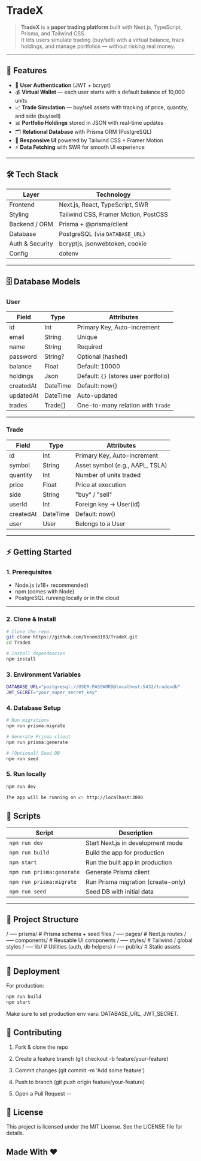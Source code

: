 # TradeX

> **TradeX** is a **paper trading platform** built with Next.js, TypeScript, Prisma, and Tailwind CSS.  
> It lets users simulate trading (buy/sell) with a virtual balance, track holdings, and manage portfolios — without risking real money.

---

## 🚀 Features

- 🔐 **User Authentication** (JWT + bcrypt)  
- 💰 **Virtual Wallet** — each user starts with a default balance of 10,000 units  
- 📈 **Trade Simulation** — buy/sell assets with tracking of price, quantity, and side (buy/sell)  
- 📊 **Portfolio Holdings** stored in JSON with real-time updates  
- 🗂 **Relational Database** with Prisma ORM (PostgreSQL)  
- 🎨 **Responsive UI** powered by Tailwind CSS + Framer Motion  
- ⚡ **Data Fetching** with SWR for smooth UI experience  

---

## 🛠 Tech Stack

| Layer            | Technology                             |
|------------------|-----------------------------------------|
| Frontend         | Next.js, React, TypeScript, SWR         |
| Styling          | Tailwind CSS, Framer Motion, PostCSS    |
| Backend / ORM    | Prisma + @prisma/client                 |
| Database         | PostgreSQL (via `DATABASE_URL`)         |
| Auth & Security  | bcryptjs, jsonwebtoken, cookie          |
| Config           | dotenv                                  |

---

## 🗄 Database Models

### **User**
| Field      | Type      | Attributes                                |
|------------|----------|--------------------------------------------|
| id         | Int       | Primary Key, Auto-increment               |
| email      | String    | Unique                                    |
| name       | String    | Required                                  |
| password   | String?   | Optional (hashed)                         |
| balance    | Float     | Default: 10000                            |
| holdings   | Json      | Default: `{}` (stores user portfolio)     |
| createdAt  | DateTime  | Default: now()                            |
| updatedAt  | DateTime  | Auto-updated                              |
| trades     | Trade[]   | One-to-many relation with `Trade`         |

---

### **Trade**
| Field      | Type      | Attributes                                |
|------------|----------|--------------------------------------------|
| id         | Int       | Primary Key, Auto-increment               |
| symbol     | String    | Asset symbol (e.g., AAPL, TSLA)           |
| quantity   | Int       | Number of units traded                    |
| price      | Float     | Price at execution                        |
| side       | String    | "buy" / "sell"                            |
| userId     | Int       | Foreign key → User(id)                    |
| createdAt  | DateTime  | Default: now()                            |
| user       | User      | Belongs to a User                         |

---

## ⚡ Getting Started

### 1. Prerequisites

- Node.js (v18+ recommended)  
- npm (comes with Node)  
- PostgreSQL running locally or in the cloud  

---

### 2. Clone & Install

```bash
# Clone the repo
git clone https://github.com/Venom3103/TradeX.git
cd TradeX

# Install dependencies
npm install

```

### 3. Environment Variables

```bash
DATABASE_URL="postgresql://USER:PASSWORD@localhost:5432/tradexdb"
JWT_SECRET="your_super_secret_key"

```

### 4. Database Setup

```bash
# Run migrations
npm run prisma:migrate

# Generate Prisma client
npm run prisma:generate

# (Optional) Seed DB
npm run seed

```
### 5. Run locally

```bash
npm run dev

The app will be running on 👉 http://localhost:3000

```
 ## 📜 Scripts

 
| Script                    | Description                        |
| ------------------------- | ---------------------------------- |
| `npm run dev`             | Start Next.js in development mode  |
| `npm run build`           | Build the app for production       |
| `npm start`               | Run the built app in production    |
| `npm run prisma:generate` | Generate Prisma client             |
| `npm run prisma:migrate`  | Run Prisma migration (create-only) |
| `npm run seed`            | Seed DB with initial data          |

---

 ## 📂 Project Structure

/ ── prisma/             # Prisma schema + seed files
/ ── pages/              # Next.js routes
/ ── components/         # Reusable UI components
/ ── styles/             # Tailwind / global styles
/ ── lib/                # Utilities (auth, db helpers)
/ ── public/             # Static assets

---

 ## 🚀 Deployment

 For production:

```bash
npm run build
npm start
``` 
Make sure to set production env vars: DATABASE_URL, JWT_SECRET.

 ## 🤝 Contributing

1. Fork & clone the repo

2. Create a feature branch (git checkout -b feature/your-feature)

3. Commit changes (git commit -m 'Add some feature')

4. Push to branch (git push origin feature/your-feature)

5. Open a Pull Request
--

## 📄 License

This project is licensed under the MIT License.
See the LICENSE file for details.

 ## Made With ❤️
